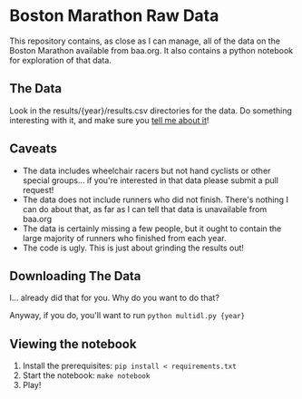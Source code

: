 Boston Marathon Raw Data
==================================================

This repository contains, as close as I can manage, all of the data on the Boston Marathon
available from baa.org. It also contains a python notebook for exploration of that data.

The Data
--------------------------------------

Look in the results/{year}/results.csv directories for the data. Do something interesting with
it, and make sure you [tell me about it](bill.mill@gmail.com)!

Caveats
--------------------------------------

* The data includes wheelchair racers but not hand cyclists or other special groups...
if you're interested in that data please submit a pull request!
* The data does not include runners who did not finish. There's nothing I can
do about that, as far as I can tell that data is unavailable from baa.org
* The data is certainly missing a few people, but it ought to contain the large
majority of runners who finished from each year.
* The code is ugly. This is just about grinding the results out!


Downloading The Data
--------------------------------------

I... already did that for you. Why do you want to do that?

Anyway, if you do, you'll want to run `python multidl.py {year}`

Viewing the notebook
--------------------------------------

1. Install the prerequisites: `pip install < requirements.txt`
2. Start the notebook: `make notebook`
3. Play!
